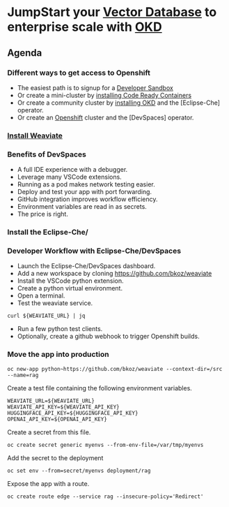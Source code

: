 # JumpStart your [Vector Database](https://weaviate.io/) to enterprise scale with [OKD](httos://okd.io)

## Agenda

### Different ways to get access to Openshift
- The easiest path is to signup for a [Developer Sandbox](https://developers.redhat.com/developer-sandbox)
- Or create a mini-cluster by [installing Code Ready Containers](https://www.okd.io/crc/)
- Or create a community cluster by [installing OKD](https://www.okd.io/installation/) and the [Eclipse-Che] operator.
- Or create an [Openshift](https://www.redhat.com/en/technologies/cloud-computing/openshift) cluster and the [DevSpaces] operator.

### [Install Weaviate](README.md)

### Benefits of DevSpaces
- A full IDE experience with a debugger.
- Leverage many VSCode extensions.
- Running as a pod makes network testing easier.
- Deploy and test your app with port forwarding.
- GitHub integration improves workflow efficiency.
- Environment variables are read in as secrets.
- The price is right.

### Install the Eclipse-Che/
### Developer Workflow with Eclipse-Che/DevSpaces
- Launch the Eclipse-Che/DevSpaces dashboard.
- Add a new workspace by cloning https://github.com/bkoz/weaviate
- Install the VSCode python extension.
- Create a python virtual environment.
- Open a terminal.
- Test the weaviate service.
```
curl ${WEAVIATE_URL} | jq
```
- Run a few python test clients.
- Optionally, create a github webhook to trigger Openshift builds.

### Move the app into production
```
oc new-app python~https://github.com/bkoz/weaviate --context-dir=/src --name=rag
```

Create a test file containing the following environment variables.
```
WEAVIATE_URL=${WEAVIATE_URL}
WEAVIATE_API_KEY=${WEAVIATE_API_KEY} 
HUGGINGFACE_API_KEY=${HUGGINGFACE_API_KEY}
OPENAI_API_KEY=${OPENAI_API_KEY}
```

Create a secret from this file.
```
oc create secret generic myenvs --from-env-file=/var/tmp/myenvs
```

Add the secret to the deployment
```
oc set env --from=secret/myenvs deployment/rag
```

Expose the app with a route.
```
oc create route edge --service rag --insecure-policy='Redirect'
```